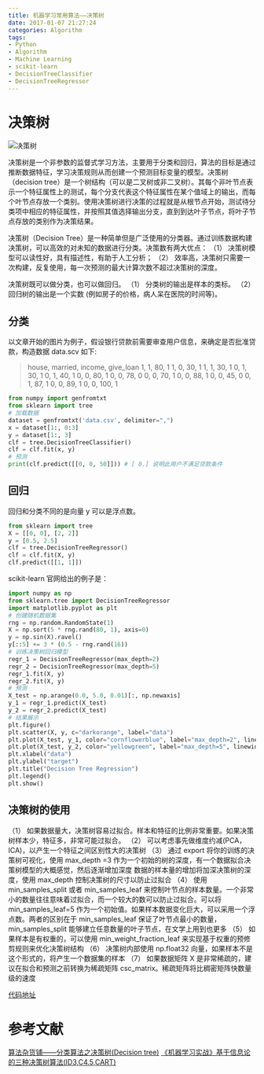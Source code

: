 ```yaml
---
title: 机器学习常用算法——决策树
date: 2017-01-07 21:27:24
categories: Algorithm
tags:
- Python
- Algorithm
- Machine Learning
- scikit-learn
- DecisionTreeClassifier
- DecisionTreeRegressor
---
```

# 决策树
<img src="/assets/img/决策树.png" alt="决策树">

决策树是一个非参数的监督式学习方法，主要用于分类和回归，算法的目标是通过推断数据特征，学习决策规则从而创建一个预测目标变量的模型。决策树（decision tree）是一个树结构（可以是二叉树或非二叉树）。其每个非叶节点表示一个特征属性上的测试，每个分支代表这个特征属性在某个值域上的输出，而每个叶节点存放一个类别。使用决策树进行决策的过程就是从根节点开始，测试待分类项中相应的特征属性，并按照其值选择输出分支，直到到达叶子节点，将叶子节点存放的类别作为决策结果。
<!-- more -->
决策树（Decision Tree）是一种简单但是广泛使用的分类器。通过训练数据构建决策树，可以高效的对未知的数据进行分类。决策数有两大优点：
（1） 决策树模型可以读性好，具有描述性，有助于人工分析；
（2） 效率高，决策树只需要一次构建，反复使用，每一次预测的最大计算次数不超过决策树的深度。

决策树既可以做分类，也可以做回归。
（1） 分类树的输出是样本的类标。
（2） 回归树的输出是一个实数 (例如房子的价格，病人呆在医院的时间等)。	

## 分类

以文章开始的图片为例子，假设银行贷款前需要审查用户信息，来确定是否批准贷款，构造数据 data.scv 如下:

> house, married, income, give_loan
1, 1, 80, 1
1, 0, 30, 1
1, 1, 30, 1
0, 1, 30, 1
0, 1, 40, 1
0, 0, 80, 1
0, 0, 78, 0
0, 0, 70, 1
0, 0, 88, 1
0, 0, 45, 0
0, 1, 87, 1
0, 0, 89, 1
0, 0, 100, 1

```python
from numpy import genfromtxt
from sklearn import tree
# 加载数据
dataset = genfromtxt('data.csv', delimiter=",")
x = dataset[1:, 0:3]
y = dataset[1:, 3]
clf = tree.DecisionTreeClassifier()
clf = clf.fit(x, y)
# 预测
print(clf.predict([[0, 0, 50]])) # [ 0.] 说明此用户不满足贷款条件
```

## 回归

回归和分类不同的是向量 y 可以是浮点数。

```python
from sklearn import tree
X = [[0, 0], [2, 2]]
y = [0.5, 2.5]
clf = tree.DecisionTreeRegressor()
clf = clf.fit(X, y)
clf.predict([[1, 1]])
```

scikit-learn 官网给出的例子是：

```python
import numpy as np
from sklearn.tree import DecisionTreeRegressor
import matplotlib.pyplot as plt
# 创建随机数据集
rng = np.random.RandomState(1)
X = np.sort(5 * rng.rand(80, 1), axis=0)
y = np.sin(X).ravel()
y[::5] += 3 * (0.5 - rng.rand(16))
# 训练决策树回归模型
regr_1 = DecisionTreeRegressor(max_depth=2)
regr_2 = DecisionTreeRegressor(max_depth=5)
regr_1.fit(X, y)
regr_2.fit(X, y)
# 预测
X_test = np.arange(0.0, 5.0, 0.01)[:, np.newaxis]
y_1 = regr_1.predict(X_test)
y_2 = regr_2.predict(X_test)
# 结果展示
plt.figure()
plt.scatter(X, y, c="darkorange", label="data")
plt.plot(X_test, y_1, color="cornflowerblue", label="max_depth=2", linewidth=2)
plt.plot(X_test, y_2, color="yellowgreen", label="max_depth=5", linewidth=2)
plt.xlabel("data")
plt.ylabel("target")
plt.title("Decision Tree Regression")
plt.legend()
plt.show()
```

## 决策树的使用

（1） 如果数据量大，决策树容易过拟合。样本和特征的比例非常重要。如果决策树样本少，特征多，非常可能过拟合。
（2） 可以考虑事先做维度约减(PCA，ICA)，以产生一个特征之间区别性大的决策树
（3） 通过 export 将你的训练的决策树可视化，使用 max_depth =3 作为一个初始的树的深度，有一个数据拟合决策树模型的大概感觉，然后逐渐增加深度
数据的样本量的增加将加深决策树的深度，使用 max_depth 控制决策树的尺寸以防止过拟合
（4） 使用 min_samples_split 或者 min_samples_leaf 来控制叶节点的样本数量。一个非常小的数量往往意味着过拟合，而一个较大的数可以防止过拟合。可以将 min_samples_leaf=5 作为一个初始值。如果样本数据变化巨大，可以采用一个浮点数。两者的区别在于 min_samples_leaf 保证了叶节点最小的数量，min_samples_split 能够建立任意数量的叶子节点，在文学上用到也更多
（5） 如果样本是有权重的，可以使用 min_weight_fraction_leaf 来实现基于权重的预修剪规则来优化决策树结构
（6） 决策树内部使用 np.float32 向量，如果样本不是这个形式的，将产生一个数据集的样本
（7） 如果数据矩阵 X 是非常稀疏的，建议在拟合和预测之前转换为稀疏矩阵 csc_matrix。稀疏矩阵将比稠密矩阵快数量级的速度

[代码地址](https://github.com/Leo555/scikit-learn_demo/tree/master/02LogisticRegression)

# 参考文献
[算法杂货铺——分类算法之决策树(Decision tree)](http://www.cnblogs.com/leoo2sk/archive/2010/09/19/decision-tree.html)
[《机器学习实战》基于信息论的三种决策树算法(ID3,C4.5,CART)](http://blog.csdn.net/gamer_gyt/article/details/51242815)

